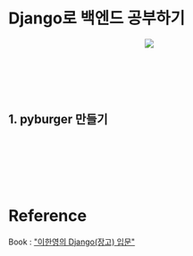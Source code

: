 # Django로 백엔드 공부하기 

<div align="center">
    <img src="https://img.shields.io/badge/django-black?style=flat&logo=django&logoColor=#092E20"/> 
</div>


<br /><br /><br /><br />


## 1. pyburger 만들기


<br /><br /><br /><br /><br />


# Reference

Book : ["이한영의 Django(장고) 입문"](https://product.kyobobook.co.kr/detail/S000201056504)